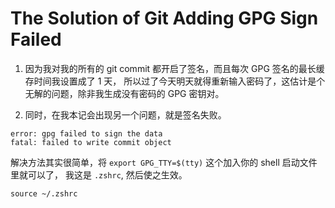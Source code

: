 # The Solution of Git Adding GPG Sign Failed


1. 因为我对我的所有的 git commit 都开启了签名，而且每次 GPG 签名的最长缓存时间我设置成了 1 天， 所以过了今天明天就得重新输入密码了，这估计是个无解的问题，除非我生成没有密码的 GPG 密钥对。

2. 同时，在我本记会出现另一个问题，就是签名失败。

```shell
error: gpg failed to sign the data
fatal: failed to write commit object
```

解决方法其实很简单，将 `export GPG_TTY=$(tty)` 这个加入你的 shell 启动文件里就可以了， 我这是 `.zshrc`, 然后使之生效。

```shell
source ~/.zshrc
```

